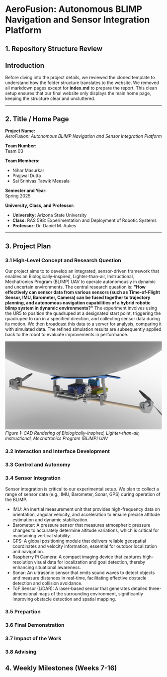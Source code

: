 # AeroFusion: Autonomous BLIMP Navigation and Sensor Integration Platform

## 1. Repository Structure Review

## Introduction

Before diving into the project details, we reviewed the cloned template to understand how the folder structure translates to the website. We removed all markdown pages except for **index.md** to prepare the report. This clean setup ensures that our final website only displays the main home page, keeping the structure clear and uncluttered.

---

## 2. Title / Home Page

**Project Name:**  
_AeroFusion: Autonomous BLIMP Navigation and Sensor Integration Platform_

**Team Number:**  
Team 03

**Team Members:**  
- Nihar Masurkar
- Prajjwal Dutta
- Sai Srinivas Tatwik Meesala

**Semester and Year:**  
Spring 2025

**University, Class, and Professor:**  
- **University:** Arizona State University  
- **Class:** RAS 598: Experimentation and Deployment of Robotic Systems
- **Professor:** Dr. Daniel M. Aukes 

---

## 3. Project Plan

### 3.1 High-Level Concept and Research Question

Our project aims to to develop an integrated, sensor-driven framework that enables an Biologically-inspired, Lighter-than-air, Instructional, Mechatronics Program (BLIMP) UAV to operate autonomously in dynamic and uncertain environments. The central research question is: **"How effectively can sensor data from various sensors (such as Time-of-Flight Sensor, IMU, Barometer, Camera) can be fused together to trajectory planning, and autonomous navigation capabilities of a hybrid robotic blimp system in dynamic environments?"** 
The experiment involves using the UR5 to position the quadruped at a designated start point, triggering the quadruped to run in a specified direction, and collecting sensor data during its motion. We then broadcast this data to a server for analysis, comparing it with simulated data. The refined simulation results are subsequently applied back to the robot to evaluate improvements in performance.
  
![High-Level System Concept](./figures/blimp_model.JPG)  
*Figure 1: CAD Rendering of Biologically-inspired, Lighter-than-air, Instructional, Mechatronics Program (BLIMP) UAV*

### 3.2 Interaction and Interface Development

### 3.3 Control and Autonomy

### 3.4 Sensor Integration

Sensor integration is critical to our experimental setup. We plan to collect a range of sensor data (e.g., IMU, Barometer, Sonar, GPS) during operation of the BLIMP.

- IMU: An inertial measurement unit that provides high-frequency data on orientation, angular velocity, and acceleration to ensure precise attitude estimation and dynamic stabilization.
- Barometer: A pressure sensor that measures atmospheric pressure changes to accurately determine altitude variations, which is critical for maintaining vertical stability.
- GPS: A global positioning module that delivers reliable geospatial coordinates and velocity information, essential for outdoor localization and navigation.
- Raspberry Pi Camera: A compact imaging device that captures high-resolution visual data for localization and goal detection, thereby enhancing situational awareness.
- Sonar: An ultrasonic sensor that emits sound waves to detect objects and measure distances in real-time, facilitating effective obstacle detection and collision avoidance.
- ToF Sensor (LiDAR): A laser-based sensor that generates detailed three-dimensional maps of the surrounding environment, significantly improving obstacle detection and spatial mapping.

### 3.5 Prepartion

### 3.6 Final Demonstration

### 3.7 Impact of the Work

### 3.8 Advising

## 4. Weekly Milestones (Weeks 7-16)